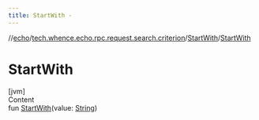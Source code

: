 ```yaml
---
title: StartWith -
---
```

//[echo](../../index.md)/[tech.whence.echo.rpc.request.search.criterion](../index.md)/[StartWith](index.md)/[StartWith](-start-with.md)



# StartWith  
[jvm]  
Content  
fun [StartWith](-start-with.md)(value: [String](https://kotlinlang.org/api/latest/jvm/stdlib/kotlin/-string/index.html))  



